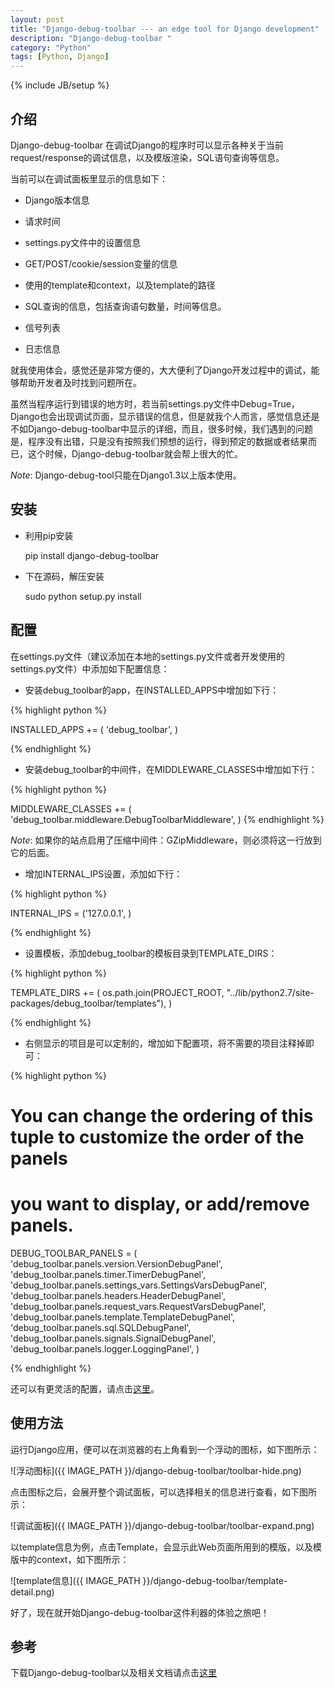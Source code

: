 ```yaml
---
layout: post
title: "Django-debug-toolbar --- an edge tool for Django development"
description: "Django-debug-toolbar "
category: "Python"
tags: [Python, Django]
---
```

{% include JB/setup %}

## 介绍

Django-debug-toolbar 在调试Django的程序时可以显示各种关于当前request/response的调试信息，以及模版渲染，SQL语句查询等信息。

当前可以在调试面板里显示的信息如下：

* Django版本信息


* 请求时间

* settings.py文件中的设置信息

* GET/POST/cookie/session变量的信息

* 使用的template和context，以及template的路径

* SQL查询的信息，包括查询语句数量，时间等信息。

* 信号列表

* 日志信息

就我使用体会，感觉还是非常方便的，大大便利了Django开发过程中的调试，能够帮助开发者及时找到问题所在。

虽然当程序运行到错误的地方时，若当前settings.py文件中Debug=True，Django也会出现调试页面，显示错误的信息，但是就我个人而言，感觉信息还是不如Django-debug-toolbar中显示的详细，而且，很多时候，我们遇到的问题是，程序没有出错，只是没有按照我们预想的运行，得到预定的数据或者结果而已，这个时候，Django-debug-toolbar就会帮上很大的忙。


*Note*: Django-debug-tool只能在Django1.3以上版本使用。


## 安装

* 利用pip安装

	pip install django-debug-toolbar


* 下在源码，解压安装

	sudo python setup.py install


## 配置

在settings.py文件（建议添加在本地的settings.py文件或者开发使用的settings.py文件）中添加如下配置信息：

* 安装debug_toolbar的app，在INSTALLED_APPS中增加如下行：

{% highlight python %}

INSTALLED_APPS += (
    'debug_toolbar',
)

{% endhighlight %}

* 安装debug_toolbar的中间件，在MIDDLEWARE_CLASSES中增加如下行：

{% highlight python %}

MIDDLEWARE_CLASSES += (
    'debug_toolbar.middleware.DebugToolbarMiddleware',
)
{% endhighlight %}

*Note*: 如果你的站点启用了压缩中间件：GZipMiddleware，则必须将这一行放到它的后面。

* 增加INTERNAL_IPS设置，添加如下行：

{% highlight python %}

INTERNAL_IPS = ('127.0.0.1', )

{% endhighlight %}

* 设置模板，添加debug_toolbar的模板目录到TEMPLATE_DIRS：

{% highlight python %}

TEMPLATE_DIRS += (
    os.path.join(PROJECT_ROOT, "../lib/python2.7/site-packages/debug_toolbar/templates"),
)

{% endhighlight %}

* 右侧显示的项目是可以定制的，增加如下配置项，将不需要的项目注释掉即可：

{% highlight python %}

# You can change the ordering of this tuple to customize the order of the panels
# you want to display, or add/remove panels.
DEBUG_TOOLBAR_PANELS = (
    'debug_toolbar.panels.version.VersionDebugPanel',
    'debug_toolbar.panels.timer.TimerDebugPanel',
    'debug_toolbar.panels.settings_vars.SettingsVarsDebugPanel',
    'debug_toolbar.panels.headers.HeaderDebugPanel',
    'debug_toolbar.panels.request_vars.RequestVarsDebugPanel',
    'debug_toolbar.panels.template.TemplateDebugPanel',
    'debug_toolbar.panels.sql.SQLDebugPanel',
    'debug_toolbar.panels.signals.SignalDebugPanel',
    'debug_toolbar.panels.logger.LoggingPanel',
)

{% endhighlight %}


还可以有更灵活的配置，请点击[这里](https://pypi.python.org/pypi/django-debug-toolbar)。

## 使用方法

运行Django应用，便可以在浏览器的右上角看到一个浮动的图标，如下图所示：

![浮动图标]({{ IMAGE_PATH }}/django-debug-toolbar/toolbar-hide.png)

点击图标之后，会展开整个调试面板，可以选择相关的信息进行查看，如下图所示：

![调试面板]({{ IMAGE_PATH }}/django-debug-toolbar/toolbar-expand.png)

以template信息为例，点击Template，会显示此Web页面所用到的模版，以及模版中的context，如下图所示：

![template信息]({{ IMAGE_PATH }}/django-debug-toolbar/template-detail.png)

好了，现在就开始Django-debug-toolbar这件利器的体验之旅吧！



## 参考

下载Django-debug-toolbar以及相关文档请点击[这里](https://pypi.python.org/pypi/django-debug-toolbar)
